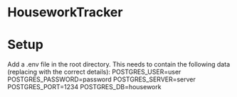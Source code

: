 # HouseworkTracker

# Setup

Add a .env file in the root directory. This needs to contain the following data (replacing with the correct details):
POSTGRES_USER=user
POSTGRES_PASSWORD=password
POSTGRES_SERVER=server
POSTGRES_PORT=1234
POSTGRES_DB=housework
